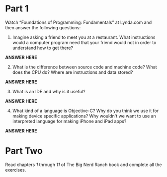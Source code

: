 Part 1
======
Watch “Foundations of Programming: Fundamentals” at Lynda.com and then answer
the following questions:

1. Imagine asking a friend to meet you at a restaurant. What instructions would 
   a computer program need that your friend would not in order to understand how
   to get there?
   
**ANSWER HERE**

2. What is the difference between source code and machine code? What does the
   CPU do? Where are instructions and data stored?
   
**ANSWER HERE**

3. What is an IDE and why is it useful?

**ANSWER HERE**

4. What kind of a language is Objective-C? Why do you think we use it for making
   device specific applications? Why wouldn't we want to use an interpreted
   language for making iPhone and iPad apps?
   
**ANSWER HERE**

Part Two
========
Read chapters *1* through *11* of The Big Nerd Ranch book and complete all the
exercises.
